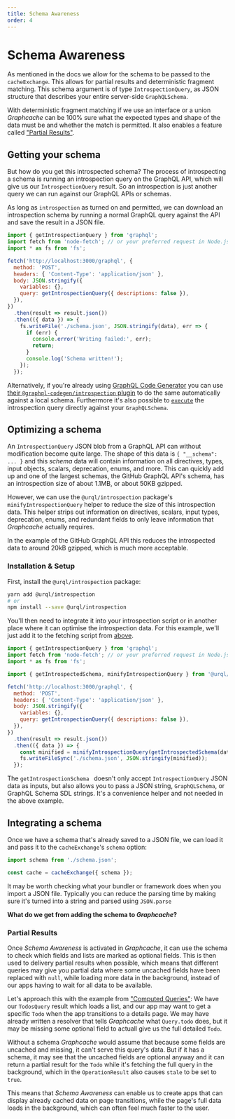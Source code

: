 ```yaml
---
title: Schema Awareness
order: 4
---
```


# Schema Awareness

As mentioned in the docs we allow for the schema to be passed
to the `cacheExchange`. This allows for partial results and deterministic
fragment matching. This schema argument is of type `IntrospectionQuery`, as JSON structure that
describes your entire server-side `GraphQLSchema`.

With deterministic fragment matching if we use an interface or a union _Graphcache_ can be 100% sure
what the expected types and shape of the data must be and whether the match is permitted. It also
enables a feature called ["Partial Results"](#partial-results).

## Getting your schema

But how do you get this introspected schema? The process of introspecting a schema is running an
introspection query on the GraphQL API, which will give us our `IntrospectionQuery` result. So an
introspection is just another query we can run against our GraphQL APIs or schemas.

As long as `introspection` as turned on and permitted, we can download an introspection schema by
running a normal GraphQL query against the API and save the result in a JSON file.

```js
import { getIntrospectionQuery } from 'graphql';
import fetch from 'node-fetch'; // or your preferred request in Node.js
import * as fs from 'fs';

fetch('http://localhost:3000/graphql', {
  method: 'POST',
  headers: { 'Content-Type': 'application/json' },
  body: JSON.stringify({
    variables: {},
    query: getIntrospectionQuery({ descriptions: false }),
  }),
})
  .then(result => result.json())
  .then(({ data }) => {
    fs.writeFile('./schema.json', JSON.stringify(data), err => {
      if (err) {
        console.error('Writing failed:', err);
        return;
      }
      console.log('Schema written!');
    });
  });
```

Alternatively, if you're already using [GraphQL Code Generator](https://graphql-code-generator.com/)
you can use [their `@graphql-codegen/introspection`
plugin](https://graphql-code-generator.com/docs/plugins/introspection) to do the same automatically
against a local schema. Furthermore it's also possible to
[`execute`](https://graphql.org/graphql-js/execution/#execute) the introspection query directly
against your `GraphQLSchema`.

## Optimizing a schema

An `IntrospectionQuery` JSON blob from a GraphQL API can without modification become quite large.
The shape of this data is `{ "__schema": ... }` and this _schema_ data will contain information on
all directives, types, input objects, scalars, deprecation, enums, and more. This can quickly add up and one of the
largest schemas, the GitHub GraphQL API's schema, has an introspection size of about 1.1MB, or about
50KB gzipped.

However, we can use the `@urql/introspection` package's `minifyIntrospectionQuery` helper to reduce
the size of this introspection data. This helper strips out information on directives, scalars,
input types, deprecation, enums, and redundant fields to only leave information that _Graphcache_
actually requires.

In the example of the GitHub GraphQL API this reduces the introspected data to around 20kB gzipped,
which is much more acceptable.

### Installation & Setup

First, install the `@urql/introspection` package:

```sh
yarn add @urql/introspection
# or
npm install --save @urql/introspection
```

You'll then need to integrate it into your introspection script or in another place where it can
optimise the introspection data. For this example, we'll just add it to the fetching script from
[above](#getting-your-schema).

```js
import { getIntrospectionQuery } from 'graphql';
import fetch from 'node-fetch'; // or your preferred request in Node.js
import * as fs from 'fs';

import { getIntrospectedSchema, minifyIntrospectionQuery } from '@urql/introspection';

fetch('http://localhost:3000/graphql', {
  method: 'POST',
  headers: { 'Content-Type': 'application/json' },
  body: JSON.stringify({
    variables: {},
    query: getIntrospectionQuery({ descriptions: false }),
  }),
})
  .then(result => result.json())
  .then(({ data }) => {
    const minified = minifyIntrospectionQuery(getIntrospectedSchema(data));
    fs.writeFileSync('./schema.json', JSON.stringify(minified));
  });
```

The `getIntrospectionSchema ` doesn't only accept `IntrospectionQuery` JSON data as inputs, but also
allows you to pass a JSON string, `GraphQLSchema`, or GraphQL Schema SDL strings. It's a convenience
helper and not needed in the above example.

## Integrating a schema

Once we have a schema that's already saved to a JSON file, we can load it and pass it to the
`cacheExchange`'s `schema` option:

```js
import schema from './schema.json';

const cache = cacheExchange({ schema });
```

It may be worth checking what your bundler or framework does when you import a JSON file. Typically
you can reduce the parsing time by making sure it's turned into a string and parsed using
`JSON.parse`

**What do we get from adding the schema to _Graphcache_?**

### Partial Results

Once _Schema Awareness_ is activated in _Graphcache_, it can use the schema to check which fields
and lists are marked as optional fields. This is then used to delivery partial results when
possible, which means that different queries may give you partial data where some uncached fields
have been replaced with `null`, while loading more data in the background, instead of our apps
having to wait for all data to be available.

Let's approach this with the example from ["Computed Queries"](./computed-queries.md#resolve): We
have our `TodosQuery` result which loads a list, and our app may want to get a specific `Todo` when
the app transitions to a details page. We may have already written a resolver that tells
_Graphcache_ what `Query.todo` does, but it may be missing some optional field to actuall give us
the full detailed `Todo`.

Without a schema _Graphcache_ would assume that because some fields are uncached and missing, it
can't serve this query's data. But if it has a schema, it may see that the uncached fields are
optional anyway and it can return a partial result for the `Todo` while it's fetching the full query
in the background, which in the `OperationResult` also causes `stale` to be set to `true`.

This means that _Schema Awareness_ can enable us to create apps that can display already cached data
on page transitions, while the page's full data loads in the background, which can often feel much
faster to the user.
